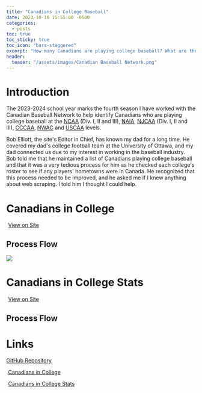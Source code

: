 ```yaml
---
title: "Canadians in College Baseball"
date: 2023-10-16 15:55:00 -0500
categories:
  - posts
toc: true
toc_sticky: true
toc_icon: "bars-staggered"
excerpt: "How many Canadians are playing college baseball? What are these players' stats? Canadian Baseball Network can tell you because of a project I began in 2021."
header:
  teaser: "/assets/images/Canadian Baseball Network.png"
---
```


# Introduction
The 2023-2024 school year marks the fourth season I have worked with the Canadian Baseball Network to help identify Canadians who are playing college baseball at the [NCAA](https://web3.ncaa.org/directory/memberList?type=12&sportCode=MBA) (Div. I, II and III), [NAIA](https://naiastats.prestosports.com/sports/bsb/2023-24/teams), [NJCAA](https://www.njcaa.org/sports/bsb/teams) (Div. I, II and III), [CCCAA](https://www.cccaasports.org/sports/bsb/2023-24/teams), [NWAC](https://nwacsports.com/sports/bsb/2023-24/teams) and [USCAA](https://uscaa.prestosports.com/sports/bsb/2023-24/teams) levels. 

Bob Elliott, the site's Editor in Chief, has known my dad for a long time. He covered my dad's college football team at the University of Ottawa, and my dad connected us due to my interest in working in the baseball industry. Bob told me that he maintained a list of Canadians playing college baseball and that it was a very tedious process for him as he checked each college's roster to see if any players' hometowns were in Canada. He recognized that this process needed to be improved, and he asked me if I knew anything about web scraping. I told him I thought I could help.

# Canadians in College
<a href="https://www.canadianbaseballnetwork.com/canadian-baseball-network-canadians-in-college" target="_blank"><i class="fa-solid fa-arrow-up-right-from-square"></i><span style="padding-left: 5px;">View on Site</span></a>

## Process Flow
<img src="https://docs.google.com/drawings/d/e/2PACX-1vRD3IaTaUDLiaXbn-ghC1xvHSwAVz9-kXSK7GLJ7m-1JuP4E-w-ZSVKlWMoi0MTVoerhtUjLvnVSw7Q/pub?w=974&amp;h=717">

# Canadians in College Stats
<a href="https://www.canadianbaseballnetwork.com/canadians-in-college-stats" target="_blank"><i class="fa-solid fa-arrow-up-right-from-square"></i><span style="padding-left: 5px;">View on Site</span></a>

## Process Flow
# Links
<a href="https://github.com/peteb206/canadians-in-college-baseball" target="_blank"><i class="fab fa-fw fa-github"></i><span class="label">GitHub Repository</span></a>

<a href="https://www.canadianbaseballnetwork.com/canadian-baseball-network-canadians-in-college" target="_blank"><i class="fa-solid fa-arrow-up-right-from-square"></i><span style="padding-left: 5px;">Canadians in College</span></a>

<a href="https://www.canadianbaseballnetwork.com/canadians-in-college-stats" target="_blank"><i class="fa-solid fa-arrow-up-right-from-square"></i><span style="padding-left: 5px;">Canadians in College Stats</span></a>
